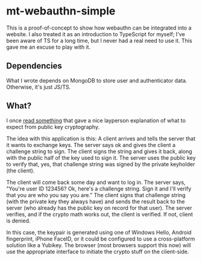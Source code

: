 # mt-webauthn-simple

This is a proof-of-concept to show how webauthn can be integrated into a website.  I also treated it as an introduction to TypeScript for myself; I've been aware of TS for a long time, but I never had a real need to use it.  This gave me an excuse to play with it.

## Dependencies

What I wrote depends on MongoDB to store user and authenticator data.  Otherwise, it's just JS/TS.

## What?

I once [read something](https://medium.com/@vrypan/explaining-public-key-cryptography-to-non-geeks-f0994b3c2d5) that gave a nice layperson explanation of what to expect from public key cryptography.

The idea with this application is this:
A client arrives and tells the server that it wants to exchange keys.  The server says ok and gives the client a challenge string to sign.  The client signs the string and gives it back, along with the public half of the key used to sign it.  The server uses the public key to verify that, yes, that challenge string was signed by the private keyholder (the client).

The client will come back some day and want to log in.  The server says, "You're user ID 123456?  Ok, here's a challenge string.  Sign it and I'll verify that you are who you say you are."  The client signs that challenge string (with the private key they always have) and sends the result back to the server (who already has the public key on record for that user).  The server verifies, and if the crypto math works out, the client is verified.  If not, client is denied.

In this case, the keypair is generated using one of Windows Hello, Android fingerprint, iPhone FaceID, or it could be configured to use a cross-platform solution like a Yubikey.  The browser (most browsers support this now) will use the appropriate interface to initiate the crypto stuff on the client-side.
